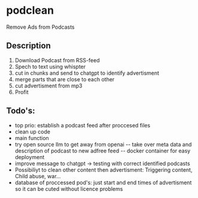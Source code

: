 # podclean
Remove Ads from Podcasts
## Description
1. Download Podcast from RSS-feed
2. Spech to text using whispter
3. cut in chunks and send to chatgpt to identify advertisment
4. merge parts that are close to each other
5. cut advertisment from mp3
6. Profit


## Todo's:
- top prio: establish a podcast feed after proccesed files
- clean up code
- main function
- try open source llm to get away from openai
-- take over meta data and description of podcast to new adfree feed
-- docker container for easy deployment
- improve message to chatgpt -> testing with correct identified podcasts
- Possibiliyt to clean other content then advertisment: Triggering content, Child abuse, war...
- database of proccessed pod's: just start and end times of advertisment so it can be cuted without licence problems

